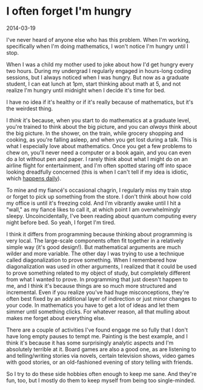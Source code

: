 # I often forget I'm hungry
2014-03-19

I've never heard of anyone else who has this problem. When I'm working,
specifically when I'm doing mathematics, I won't notice I'm hungry until I
stop.

When I was a child my mother used to joke about how I'd get hungry every two
hours. During my undergrad I regularly engaged in hours-long coding sessions,
but I always noticed when I was hungry. But now as a graduate student, I can
eat lunch at 1pm, start thinking about math at 5, and not realize I'm hungry
until midnight when I decide it's time for bed.

I have no idea if it's healthy or if it's really because of mathematics, but
it's the weirdest thing. 

I *think* it's because, when you start to do mathematics at a graduate level,
you're trained to think about the big picture, and you can *always* think about
the big picture. In the shower, on the train, while grocery shopping and
cooking, as you're falling asleep, and when you get lost during a talk. This is
what I especially love about mathematics. Once you get a few problems to chew
on, you'll never need a computer or a book again, and you can even do a lot
without pen and paper. I rarely think about what I might do on an airline
flight for entertainment, and I'm often spotted staring off into space looking
dreadfully concerned (this is when I can't tell if my idea is idiotic, which
[happens
daily](http://j2kun.svbtle.com/mathematicians-are-chronically-lost-and-confused)).

To mine and my fiancé's occasional chagrin, I regularly miss my train stop or
forget to pick up something from the store. I don't think about how cold my
office is until it's freezing cold. And I'm vibrantly awake until I hit a
"wall," as my fiancé likes to call it, at which point I am overwhelmingly
sleepy. Uncoincidentally, I've been reading about quantum computing every night
before bed. So yeah, I forget I'm tired.

I think it differs from programming because thinking about programming is very
local. The large-scale components often fit together in a relatively simple way
(it's good design!). But mathematical arguments are much wilder and more
variable. The other day I was trying to use a technique called diagonalization
to prove something. When I remembered how diagonalization was used in other
arguments, I realized that it could be used to prove something related to my
object of study, but completely different from what I wanted to prove. In
programming that just doesn't happen to me, and I think it's because things are
so much more structured and incremental. Even if you realize you've had huge
misconceptions, they're often best fixed by an additional layer of indirection
or just minor changes to your code. In mathematics you have to get a lot of
ideas and let them simmer until something clicks. For whatever reason, all that
mulling about makes me forget about everything else.

There are a couple of activities I've found engage me so fully that I don't
have long empty pauses to tempt me. Painting is the best example, and I think
it's because it has some surprisingly analytic aspects and I'm absolutely
terrible at it. Board games are also a good one, as are listening to and
telling/writing stories via novels, certain television shows, video games with
good stories, or an old-fashioned evening of story telling with friends.

So I try to do these side hobbies often enough to keep me sane. And they're
fun, too, but I mostly do them to keep myself from being too single-minded.
